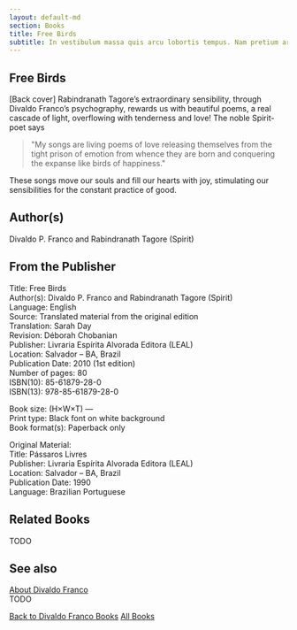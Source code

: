 ```yaml
---
layout: default-md
section: Books
title: Free Birds
subtitle: In vestibulum massa quis arcu lobortis tempus. Nam pretium arcu in odio vulputate luctus.
---
```


## Free Birds

[Back cover] Rabindranath Tagore’s extraordinary sensibility, through Divaldo Franco’s psychography, rewards us with beautiful poems, a real cascade of light, overflowing with tenderness and love! The noble Spirit-poet says
> "My songs are living poems of love releasing themselves from the tight prison of emotion from whence they are born and conquering the expanse like birds of happiness."

These songs move our souls and fill our hearts with joy, stimulating our sensibilities for the constant practice of good.

## Author(s)
Divaldo P. Franco and Rabindranath Tagore (Spirit)

## From the Publisher
Title: 	Free Birds  
Author(s): 	Divaldo P. Franco and Rabindranath Tagore (Spirit)  
Language: 	English  
Source: 	Translated material from the original edition  
Translation: 	Sarah Day  
Revision: 	Déborah Chobanian  
Publisher: 	Livraria Espírita Alvorada Editora (LEAL)  
Location: 	Salvador – BA, Brazil  
Publication Date: 	2010 (1st edition)  
Number of pages: 	80  
ISBN(10): 	85-61879-28-0  
ISBN(13): 	978-85-61879-28-0  
  
Book size: (H×W×T) 	—  
Print type: 	Black font on white background  
Book format(s): 	Paperback only  
  
Original Material: 	  
Title: 	Pássaros Livres  
Publisher: 	Livraria Espírita Alvorada Editora (LEAL)  
Location: 	Salvador – BA, Brazil  
Publication Date: 	1990  
Language: 	Brazilian Portuguese  



## Related Books
TODO

## See also
[About Divaldo Franco](/profile/divaldo-franco)  
TODO


<a href="/books/divaldo-franco" class="button">Back to Divaldo Franco Books</a>
<a href="/books" class="button">All Books</a>

